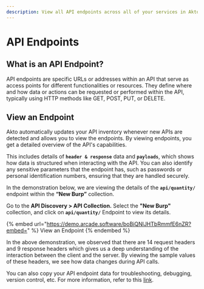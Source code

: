 ```yaml
---
description: View all API endpoints across all of your services in Akto.
---
```


# API Endpoints

## What is an API Endpoint?

API endpoints are specific URLs or addresses within an API that serve as access points for different functionalities or resources. They define where and how data or actions can be requested or performed within the API, typically using HTTP methods like GET, POST, PUT, or DELETE.

## View an Endpoint

Akto automatically updates your API inventory whenever new APIs are detected and allows you to view the endpoints. By viewing endpoints, you get a detailed overview of the API's capabilities.

This includes details of **`header & response`** data and **`payloads`**, which shows how data is structured when interacting with the API. You can also identify any sensitive parameters that the endpoint has, such as passwords or personal identification numbers, ensuring that they are handled securely.

In the demonstration below, we are viewing the details of the **`api/quantity/`** endpoint within the **“New Burp”** collection.

Go to the **API Discovery > API Collection.** Select the **"New Burp"** collection, and click on **`api/quantity/`** Endpoint to view its details.

{% embed url="https://demo.arcade.software/boBiQNlJHTbRmmfE6nZR?embed=" %}
View an Endpoint
{% endembed %}

In the above demonstration, we observed that there are 14 request headers and 9 response headers which gives us a deep understanding of the interaction between the client and the server. By viewing the sample values of these headers, we see how data changes during API calls.

You can also copy your API endpoint data for troubleshooting, debugging, version control, etc. For more information, refer to this [link](https://docs.akto.io/api-inventory/how-to/copy-api-endpoints-data).
